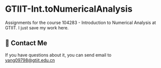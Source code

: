 # GTIIT-Int.toNumericalAnalysis

Assignments for the course 104283 - Introduction to Numerical Analysis at GTIIT. I just save my work here.



## 🚀 Contact Me
If you have questions about it, you can send email to yang09798@gtiit.edu.cn

